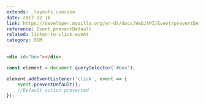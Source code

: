 ```yaml
---
extends: _layouts.usecase
date: 2017-12-16
link: https://developer.mozilla.org/en-US/docs/Web/API/Event/preventDefault
reference: Event.preventDefault
related: listen-to-click-event
category: DOM
---
```


```html
<div id="box"></div>
```

```javascript
const element = document.querySelector('#box');

element.addEventListener('click', event => {
    event.preventDefault();
    //Default action prevented
});
```

